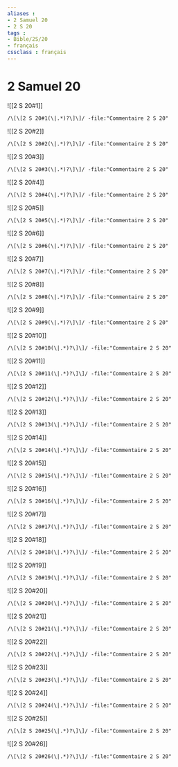 ```yaml
---
aliases : 
- 2 Samuel 20
- 2 S 20
tags : 
- Bible/2S/20
- français
cssclass : français
---
```


# 2 Samuel 20

![[2 S 20#1]]

```query
/\[\[2 S 20#1(\|.*)?\]\]/ -file:"Commentaire 2 S 20"
```

![[2 S 20#2]]

```query
/\[\[2 S 20#2(\|.*)?\]\]/ -file:"Commentaire 2 S 20"
```

![[2 S 20#3]]

```query
/\[\[2 S 20#3(\|.*)?\]\]/ -file:"Commentaire 2 S 20"
```

![[2 S 20#4]]

```query
/\[\[2 S 20#4(\|.*)?\]\]/ -file:"Commentaire 2 S 20"
```

![[2 S 20#5]]

```query
/\[\[2 S 20#5(\|.*)?\]\]/ -file:"Commentaire 2 S 20"
```

![[2 S 20#6]]

```query
/\[\[2 S 20#6(\|.*)?\]\]/ -file:"Commentaire 2 S 20"
```

![[2 S 20#7]]

```query
/\[\[2 S 20#7(\|.*)?\]\]/ -file:"Commentaire 2 S 20"
```

![[2 S 20#8]]

```query
/\[\[2 S 20#8(\|.*)?\]\]/ -file:"Commentaire 2 S 20"
```

![[2 S 20#9]]

```query
/\[\[2 S 20#9(\|.*)?\]\]/ -file:"Commentaire 2 S 20"
```

![[2 S 20#10]]

```query
/\[\[2 S 20#10(\|.*)?\]\]/ -file:"Commentaire 2 S 20"
```

![[2 S 20#11]]

```query
/\[\[2 S 20#11(\|.*)?\]\]/ -file:"Commentaire 2 S 20"
```

![[2 S 20#12]]

```query
/\[\[2 S 20#12(\|.*)?\]\]/ -file:"Commentaire 2 S 20"
```

![[2 S 20#13]]

```query
/\[\[2 S 20#13(\|.*)?\]\]/ -file:"Commentaire 2 S 20"
```

![[2 S 20#14]]

```query
/\[\[2 S 20#14(\|.*)?\]\]/ -file:"Commentaire 2 S 20"
```

![[2 S 20#15]]

```query
/\[\[2 S 20#15(\|.*)?\]\]/ -file:"Commentaire 2 S 20"
```

![[2 S 20#16]]

```query
/\[\[2 S 20#16(\|.*)?\]\]/ -file:"Commentaire 2 S 20"
```

![[2 S 20#17]]

```query
/\[\[2 S 20#17(\|.*)?\]\]/ -file:"Commentaire 2 S 20"
```

![[2 S 20#18]]

```query
/\[\[2 S 20#18(\|.*)?\]\]/ -file:"Commentaire 2 S 20"
```

![[2 S 20#19]]

```query
/\[\[2 S 20#19(\|.*)?\]\]/ -file:"Commentaire 2 S 20"
```

![[2 S 20#20]]

```query
/\[\[2 S 20#20(\|.*)?\]\]/ -file:"Commentaire 2 S 20"
```

![[2 S 20#21]]

```query
/\[\[2 S 20#21(\|.*)?\]\]/ -file:"Commentaire 2 S 20"
```

![[2 S 20#22]]

```query
/\[\[2 S 20#22(\|.*)?\]\]/ -file:"Commentaire 2 S 20"
```

![[2 S 20#23]]

```query
/\[\[2 S 20#23(\|.*)?\]\]/ -file:"Commentaire 2 S 20"
```

![[2 S 20#24]]

```query
/\[\[2 S 20#24(\|.*)?\]\]/ -file:"Commentaire 2 S 20"
```

![[2 S 20#25]]

```query
/\[\[2 S 20#25(\|.*)?\]\]/ -file:"Commentaire 2 S 20"
```

![[2 S 20#26]]

```query
/\[\[2 S 20#26(\|.*)?\]\]/ -file:"Commentaire 2 S 20"
```

